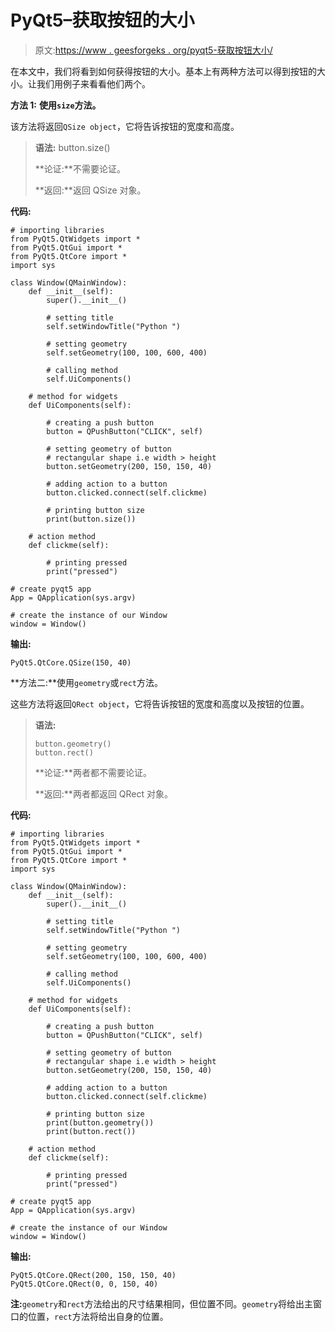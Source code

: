 # PyQt5–获取按钮的大小

> 原文:[https://www . geesforgeks . org/pyqt5-获取按钮大小/](https://www.geeksforgeeks.org/pyqt5-get-the-size-of-push-button/)

在本文中，我们将看到如何获得按钮的大小。基本上有两种方法可以得到按钮的大小。让我们用例子来看看他们两个。

**方法 1:** **使用`size`方法。**

该方法将返回`QSize object`，它将告诉按钮的宽度和高度。

> **语法:** button.size()
> 
> **论证:**不需要论证。
> 
> **返回:**返回 QSize 对象。

**代码:**

```
# importing libraries
from PyQt5.QtWidgets import * 
from PyQt5.QtGui import * 
from PyQt5.QtCore import * 
import sys

class Window(QMainWindow):
    def __init__(self):
        super().__init__()

        # setting title
        self.setWindowTitle("Python ")

        # setting geometry
        self.setGeometry(100, 100, 600, 400)

        # calling method
        self.UiComponents()

    # method for widgets
    def UiComponents(self):

        # creating a push button
        button = QPushButton("CLICK", self)

        # setting geometry of button
        # rectangular shape i.e width > height
        button.setGeometry(200, 150, 150, 40)

        # adding action to a button
        button.clicked.connect(self.clickme)

        # printing button size
        print(button.size())

    # action method
    def clickme(self):

        # printing pressed
        print("pressed")

# create pyqt5 app
App = QApplication(sys.argv)

# create the instance of our Window
window = Window()
```

**输出:**

```
PyQt5.QtCore.QSize(150, 40)
```

**方法二:**使用`geometry`或`rect`方法。

这些方法将返回`QRect object`，它将告诉按钮的宽度和高度以及按钮的位置。

> **语法:**
> 
> ```
> button.geometry()
> button.rect()
> 
> ```
> 
> **论证:**两者都不需要论证。
> 
> **返回:**两者都返回 QRect 对象。

**代码:**

```
# importing libraries
from PyQt5.QtWidgets import * 
from PyQt5.QtGui import * 
from PyQt5.QtCore import * 
import sys

class Window(QMainWindow):
    def __init__(self):
        super().__init__()

        # setting title
        self.setWindowTitle("Python ")

        # setting geometry
        self.setGeometry(100, 100, 600, 400)

        # calling method
        self.UiComponents()

    # method for widgets
    def UiComponents(self):

        # creating a push button
        button = QPushButton("CLICK", self)

        # setting geometry of button
        # rectangular shape i.e width > height
        button.setGeometry(200, 150, 150, 40)

        # adding action to a button
        button.clicked.connect(self.clickme)

        # printing button size
        print(button.geometry())
        print(button.rect())

    # action method
    def clickme(self):

        # printing pressed
        print("pressed")

# create pyqt5 app
App = QApplication(sys.argv)

# create the instance of our Window
window = Window()
```

**输出:**

```
PyQt5.QtCore.QRect(200, 150, 150, 40)
PyQt5.QtCore.QRect(0, 0, 150, 40)

```

**注:**`geometry`和`rect`方法给出的尺寸结果相同，但位置不同。`geometry`将给出主窗口的位置，`rect`方法将给出自身的位置。